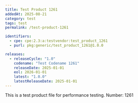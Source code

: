 ```yaml
---
title: Test Product 1261
addedAt: 2025-08-21
category: test
tags: test
permalink: /test-product-1261

identifiers:
  - cpe: cpe:2.3:a:testvendor:test_product_1261
  - purl: pkg:generic/test_product_1261@1.0.0

releases:
  - releaseCycle: "1.0"
    codename: "Test Codename 1261"
    releaseDate: 2025-01-01
    eol: 2026-01-01
    latest: "1.0.0"
    latestReleaseDate: 2025-01-01
---
```


This is a test product file for performance testing. Number: 1261
